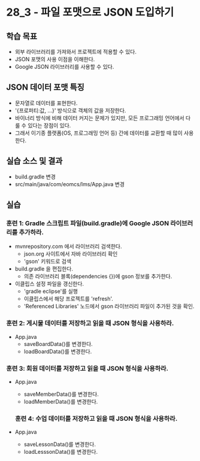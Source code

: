 # 28_3 - 파일 포맷으로 JSON 도입하기 

## 학습 목표 

- 외부 라이브러리를 가져와서 프로젝트에 적용할 수 있다.
- JSON 포맷의 사용 이점을 이해한다.
- Google JSON 라이브러리를 사용할 수 있다.

## JSON 데이터 포맷 특징

- 문자열로 데이터를 표현한다.
- '{프로퍼티:값, ...}' 방식으로 객체의 값을 저장한다.
- 바이너리 방식에 비해 데이터 커지는 문제가 있지만,
  모든 프로그래밍 언어에서 다룰 수 있다는 장점이 있다.
- 그래서 이기종 플랫폼(OS, 프로그래밍 언어 등) 간에 데이터를 교환할 때 많이 사용한다. 

## 실습 소스 및 결과

- build.gradle 변경
- src/main/java/com/eomcs/lms/App.java 변경
  
## 실습  

### 훈련 1: Gradle 스크립트 파일(build.gradle)에 Google JSON 라이브러리를 추가하라.

- mvnrepository.com 에서 라이브러리 검색한다.
  - json.org 사이트에서 자바 라이브러리 확인
  - 'gson' 키워드로 검색
- build.gradle 을 편집한다.
  - 의존 라이브러리 블록(dependencies {})에 gson 정보를 추가한다.
- 이클립스 설정 파일을 갱신한다.
  - 'gradle eclipse'를 실행
  - 이클립스에서 해당 프로젝트를 'refresh'.
  - 'Referenced Libraries' 노드에서 gson 라이브러리 파일이 추가된 것을 확인.
  
### 훈련 2: 게시물 데이터를 저장하고 읽을 때 JSON 형식을 사용하라.

- App.java 
  - saveBoardData()를 변경한다.
  - loadBoardData()를 변경한다.

### 훈련 3: 회원 데이터를 저장하고 읽을 때 JSON 형식을 사용하라.

- App.java 
  - saveMemberData()를 변경한다.
  - loadMemberData()를 변경한다.
  
  ### 훈련 4: 수업 데이터를 저장하고 읽을 때 JSON 형식을 사용하라.

- App.java 
  - saveLessonData()를 변경한다.
  - loadLesssonData()를 변경한다.



